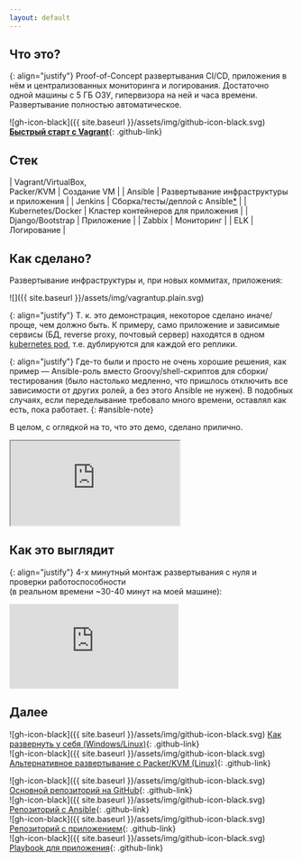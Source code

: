 ```yaml
---
layout: default
---
```


## Что это?

{: align="justify"}
Proof-of-Concept развертывания CI/CD, приложения в нём и централизованных мониторинга и логирования. Достаточно одной машины с 5 ГБ ОЗУ, гипервизора на ней и часа времени. Развертывание полностью автоматическое.

![gh-icon-black]({{ site.baseurl }}/assets/img/github-icon-black.svg)
[**Быстрый старт с Vagrant**](https://github.com/bititanb/CI-CD-pipeline#Быстрый-старт-с-vagrantvirtualbox){: .github-link}

## Стек

| Vagrant/VirtualBox,<br>Packer/KVM | Создание VM                                     |
| Ansible                           | Развертывание инфраструктуры и приложения       |
| Jenkins                           | Сборка/тесты/деплой с Ansible[*](#ansible-note) |
| Kubernetes/Docker                 | Кластер контейнеров для приложения              |
| Django/Bootstrap                  | Приложение                                      |
| Zabbix                            | Мониторинг                                      |
| ELK                               | Логирование                                     |

## Как сделано?

Развертывание инфраструктуры и, при новых коммитах, приложения:

![]({{ site.baseurl }}/assets/img/vagrantup.plain.svg)

{: align="justify"}
Т. к. это демонстрация, некоторое сделано иначе/проще, чем должно быть. К примеру, само приложение и зависимые сервисы (БД, reverse proxy, почтовый сервер) находятся в одном [kubernetes pod](https://kubernetes.io/docs/concepts/workloads/pods/pod/#what-is-a-pod), т.е. дублируются для каждой его реплики.  

{: align="justify"}
Где-то были и просто не очень хорошие решения, как пример — Ansible-роль вместо Groovy/shell-скриптов для сборки/тестирования (было настолько медленно, что пришлось отключить все зависимости от других ролей, а без этого Ansible не нужен). В подобных случаях, если переделывание требовало много времени, оставлял как есть, пока работает.
{: #ansible-note}

В целом, с оглядкой на то, что это демо, сделано прилично.

<div class="intrinsic-container intrinsic-container-4x3">
  <iframe marginheight="0" marginwidth="0" src="https://bititanb.github.io/CI-CD-pipeline-presentation" allowfullscreen></iframe>
</div>

## Как это выглядит

{: align="justify"}
4-х минутный монтаж развертывания с нуля и проверки работоспособности<br>(в реальном времени ~30-40 минут на моей машине):

<div class="intrinsic-container intrinsic-container-16x9">
  <iframe src="https://player.vimeo.com/video/240532809" frameborder="0" webkitallowfullscreen mozallowfullscreen allowfullscreen></iframe>
</div>

## Далее

![gh-icon-black]({{ site.baseurl }}/assets/img/github-icon-black.svg)
[Как развернуть у себя (Windows/Linux)](https://github.com/bititanb/CI-CD-pipeline#Быстрый-старт-с-vagrantvirtualbox){: .github-link}  
![gh-icon-black]({{ site.baseurl }}/assets/img/github-icon-black.svg)
[Альтернативное развертывание с Packer/KVM (Linux)](https://github.com/bititanb/CI-CD-pipeline/tree/master/packer#Развертывание-с-packerkvm){: .github-link}

![gh-icon-black]({{ site.baseurl }}/assets/img/github-icon-black.svg)
[Основной репозиторий на GitHub](https://github.com/bititanb/CI-CD-pipeline){: .github-link}  
![gh-icon-black]({{ site.baseurl }}/assets/img/github-icon-black.svg)
[Репозиторий с Ansible](https://github.com/bititanb/ansible-taskmngr){: .github-link}  
![gh-icon-black]({{ site.baseurl }}/assets/img/github-icon-black.svg)
[Репозиторий с приложением](https://github.com/bititanb/taskmngr){: .github-link}  
![gh-icon-black]({{ site.baseurl }}/assets/img/github-icon-black.svg)
[Playbook для приложения](https://github.com/bititanb/ansible-taskmngr/tree/master/roles/taskmngr-kubernetes){: .github-link}  
